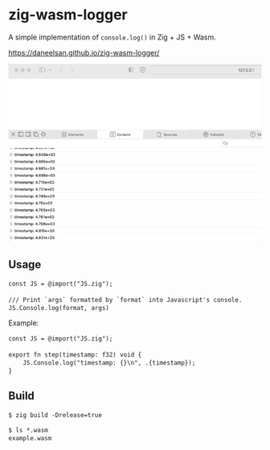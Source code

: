 # zig-wasm-logger

A simple implementation of `console.log()` in Zig + JS + Wasm.

https://daneelsan.github.io/zig-wasm-logger/

![example](./example.gif)

## Usage

```zig
const JS = @import("JS.zig");

/// Print `args` formatted by `format` into Javascript's console.
JS.Console.log(format, args)
```

Example:

```zig
const JS = @import("JS.zig");

export fn step(timestamp: f32) void {
    JS.Console.log("timestamp: {}\n", .{timestamp});
}
```

## Build

```shell
$ zig build -Drelease=true
```

```shell
$ ls *.wasm
example.wasm
```
